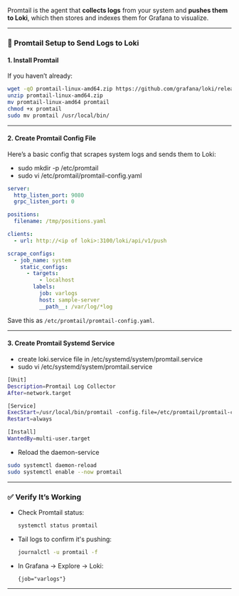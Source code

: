  Promtail is the agent that **collects logs** from your system and **pushes them to Loki**, which then stores and indexes them for Grafana to visualize.

---

### 🚀 Promtail Setup to Send Logs to Loki

#### 1. **Install Promtail**
If you haven’t already:

```bash
wget -qO promtail-linux-amd64.zip https://github.com/grafana/loki/releases/latest/download/promtail-linux-amd64.zip
unzip promtail-linux-amd64.zip
mv promtail-linux-amd64 promtail
chmod +x promtail
sudo mv promtail /usr/local/bin/
```

---

#### 2. **Create Promtail Config File**
Here’s a basic config that scrapes system logs and sends them to Loki:

- sudo mkdir -p /etc/promtail
- sudo vi /etc/promtail/promtail-config.yaml

```yaml
server:
  http_listen_port: 9080
  grpc_listen_port: 0

positions:
  filename: /tmp/positions.yaml

clients:
  - url: http://<ip of loki>:3100/loki/api/v1/push

scrape_configs:
  - job_name: system
    static_configs:
      - targets:
          - localhost
        labels:
          job: varlogs
          host: sample-server
          __path__: /var/log/*log

```

Save this as `/etc/promtail/promtail-config.yaml`.

---

#### 3. **Create Promtail Systemd Service**
- create loki.service file in /etc/systemd/system/promtail.service  <br>
- sudo vi /etc/systemd/system/promtail.service  <br>

```bash
[Unit]
Description=Promtail Log Collector
After=network.target

[Service]
ExecStart=/usr/local/bin/promtail -config.file=/etc/promtail/promtail-config.yaml
Restart=always

[Install]
WantedBy=multi-user.target
```

- Reload the daemon-service
```sh
sudo systemctl daemon-reload
sudo systemctl enable --now promtail
```

---

### ✅ Verify It’s Working

- Check Promtail status:
  ```bash
  systemctl status promtail
  ```

- Tail logs to confirm it's pushing:
  ```bash
  journalctl -u promtail -f
  ```

- In Grafana → Explore → Loki:
  ```logql
  {job="varlogs"}
  ```
---